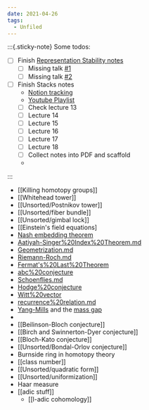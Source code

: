 ```yaml
---
date: 2021-04-26
tags: 
  - Unfiled
---
```


:::{.sticky-note}
Some todos:


- [ ] Finish [Representation Stability notes](https://s.wayne.edu/echt/echt-minicourses/)
	- [ ] Missing talk [#1](https://www.youtube.com/watch?v=DYPEioTjiQQ)
	- [ ] Missing talk [#2](https://www.youtube.com/watch?v=e9Q56IC-a48)
- [ ] Finish Stacks notes
	- [Notion tracking](https://www.notion.so/Stacks-and-Moduli-Spaces-4a8d1db0396149a7a1b637a931774333)
	- [Youtube Playlist](https://www.youtube.com/channel/UCVelX9CBOQmyWr56jDECJpA)
	- [ ] Check lecture 13
	- [ ] Lecture 14
	- [ ] Lecture 15
	- [ ] Lecture 16
	- [ ] Lecture 17
	- [ ] Lecture 18
	- [ ] Collect notes into PDF and scaffold
	-
:::



- [[Killing homotopy groups]]
- [[Whitehead tower]]
- [[Unsorted/Postnikov tower]]
- [[Unsorted/fiber bundle]]
- [[Unsorted/gimbal lock]]
- [[Einstein's field equations]
- [Nash embedding theorem](Nash%20embedding%20theorem)
- [Aatiyah-Singer%20Index%20Theorem.md](Unsorted/Aatiyah-Singer%20Index%20Theorem.md)
- [Geometrization.md](Unsorted/Geometrization.md)
- [Riemann-Roch.md](Unsorted/Riemann-Roch.md)
- [Fermat's%20Last%20Theorem](Fermat's%20Last%20Theorem)
- [abc%20conjecture](abc%20conjecture.md)
- [Schoenflies.md](Unsorted/Schoenflies.md)
- [Hodge%20conjecture](Unsorted/Hodge%20conjecture.md)
- [Witt%20vector](Witt%20vector)
- [recurrence%20relation.md](Unsorted/recurrence%20relation.md)
- [Yang-Mills](Unsorted/Yang-Mills.md) and the [mass gap](mass%20gap)
- 
- [[Beilinson-Bloch conjecture]]
- [[Birch and Swinnerton-Dyer conjecture]]
- [[Bloch-Kato conjecture]]
- [[Unsorted/Bondal-Orlov conjecture]]
- Burnside ring in homotopy theory
- [[class number]]
- [[Unsorted/quadratic form]]
- [[Unsorted/uniformization]]
- Haar measure
- [[adic stuff]]
	- [[l-adic cohomology]]

